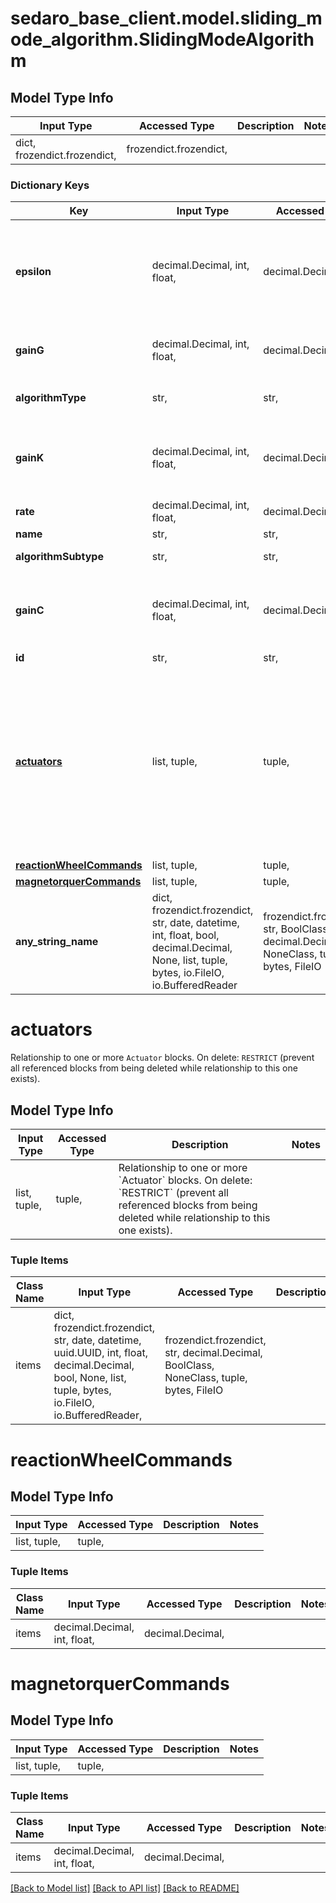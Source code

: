 # sedaro_base_client.model.sliding_mode_algorithm.SlidingModeAlgorithm

## Model Type Info
Input Type | Accessed Type | Description | Notes
------------ | ------------- | ------------- | -------------
dict, frozendict.frozendict,  | frozendict.frozendict,  |  | 

### Dictionary Keys
Key | Input Type | Accessed Type | Description | Notes
------------ | ------------- | ------------- | ------------- | -------------
**epsilon** | decimal.Decimal, int, float,  | decimal.Decimal,  | The sliding mode boundary layer. Higher values may produce more error, but less chattering. | 
**gainG** | decimal.Decimal, int, float,  | decimal.Decimal,  | Scales the overall speed of convergence. | 
**algorithmType** | str,  | str,  |  | must be one of ["ATTITUDE_CONTROL", ] 
**gainK** | decimal.Decimal, int, float,  | decimal.Decimal,  | Alters the relative weighting between angular rate error. | 
**rate** | decimal.Decimal, int, float,  | decimal.Decimal,  |  | 
**name** | str,  | str,  |  | 
**algorithmSubtype** | str,  | str,  |  | must be one of ["SLIDING_MODE", ] 
**gainC** | decimal.Decimal, int, float,  | decimal.Decimal,  | Dictates the strength of the magnetorquer desaturation torques. | 
**id** | str,  | str,  |  | [optional] 
**[actuators](#actuators)** | list, tuple,  | tuple,  | Relationship to one or more &#x60;Actuator&#x60; blocks. On delete: &#x60;RESTRICT&#x60; (prevent all referenced blocks from being deleted while relationship to this one exists). | [optional] 
**[reactionWheelCommands](#reactionWheelCommands)** | list, tuple,  | tuple,  |  | [optional] 
**[magnetorquerCommands](#magnetorquerCommands)** | list, tuple,  | tuple,  |  | [optional] 
**any_string_name** | dict, frozendict.frozendict, str, date, datetime, int, float, bool, decimal.Decimal, None, list, tuple, bytes, io.FileIO, io.BufferedReader | frozendict.frozendict, str, BoolClass, decimal.Decimal, NoneClass, tuple, bytes, FileIO | any string name can be used but the value must be the correct type | [optional]

# actuators

Relationship to one or more `Actuator` blocks. On delete: `RESTRICT` (prevent all referenced blocks from being deleted while relationship to this one exists).

## Model Type Info
Input Type | Accessed Type | Description | Notes
------------ | ------------- | ------------- | -------------
list, tuple,  | tuple,  | Relationship to one or more &#x60;Actuator&#x60; blocks. On delete: &#x60;RESTRICT&#x60; (prevent all referenced blocks from being deleted while relationship to this one exists). | 

### Tuple Items
Class Name | Input Type | Accessed Type | Description | Notes
------------- | ------------- | ------------- | ------------- | -------------
items | dict, frozendict.frozendict, str, date, datetime, uuid.UUID, int, float, decimal.Decimal, bool, None, list, tuple, bytes, io.FileIO, io.BufferedReader,  | frozendict.frozendict, str, decimal.Decimal, BoolClass, NoneClass, tuple, bytes, FileIO |  | 

# reactionWheelCommands

## Model Type Info
Input Type | Accessed Type | Description | Notes
------------ | ------------- | ------------- | -------------
list, tuple,  | tuple,  |  | 

### Tuple Items
Class Name | Input Type | Accessed Type | Description | Notes
------------- | ------------- | ------------- | ------------- | -------------
items | decimal.Decimal, int, float,  | decimal.Decimal,  |  | 

# magnetorquerCommands

## Model Type Info
Input Type | Accessed Type | Description | Notes
------------ | ------------- | ------------- | -------------
list, tuple,  | tuple,  |  | 

### Tuple Items
Class Name | Input Type | Accessed Type | Description | Notes
------------- | ------------- | ------------- | ------------- | -------------
items | decimal.Decimal, int, float,  | decimal.Decimal,  |  | 

[[Back to Model list]](../../README.md#documentation-for-models) [[Back to API list]](../../README.md#documentation-for-api-endpoints) [[Back to README]](../../README.md)

